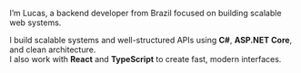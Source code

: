 I’m Lucas, a backend developer from Brazil focused on building scalable web systems.

I build scalable systems and well-structured APIs using **C#**, **ASP.NET Core**, and clean architecture.  
I also work with **React** and **TypeScript** to create fast, modern interfaces.  
